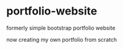 # portfolio-website
formerly simple bootstrap portfolio website

now creating my own portfolio from scratch
